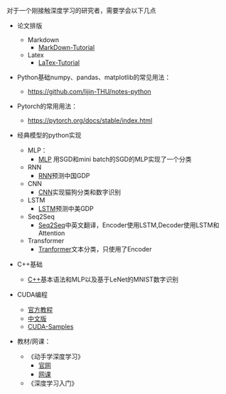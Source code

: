 对于一个刚接触深度学习的研究者，需要学会以下几点

- 论文排版
  - Markdown
    - [MarkDown-Tutorial](./MarkDown-Tutorial) 
  - Latex
    - [LaTex-Tutorial](./LaTex-Tutorial)
- Python基础numpy、pandas、matplotlib的常见用法：
  - https://github.com/lijin-THU/notes-python
- Pytorch的常用用法：
  - https://pytorch.org/docs/stable/index.html
- 经典模型的python实现
  - MLP：
    - [MLP](./MLP) 用SGD和mini batch的SGD的MLP实现了一个分类
  - RNN
    - [RNN](./RNN)预测中国GDP
  - CNN
    - [CNN](./CNN)实现猫狗分类和数字识别
  - LSTM
    - [LSTM](./LSTM)预测中美GDP
  - Seq2Seq
    - [Seq2Seq](./Seq2Seq)中英文翻译，Encoder使用LSTM,Decoder使用LSTM和Attention
  - Transformer
    - [Tranformer](./Transformer)文本分类，只使用了Encoder
- C++基础
  - [C++](./CPP)基本语法和MLP以及基于LeNet的MNIST数字识别

- CUDA编程
  - [官方教程](https://docs.nvidia.com/cuda/cuda-c-programming-guide/)
  - [中文版](https://github.com/HeKun-NVIDIA/CUDA-Programming-Guide-in-Chinese)
  - [CUDA-Samples](./CUDA)
- 教材/网课：
  - 《动手学深度学习》
    - [官网](https://zh.d2l.ai/)
    - [网课](https://space.bilibili.com/1567748478/lists/358497?type=series)
  - 《深度学习入门》


